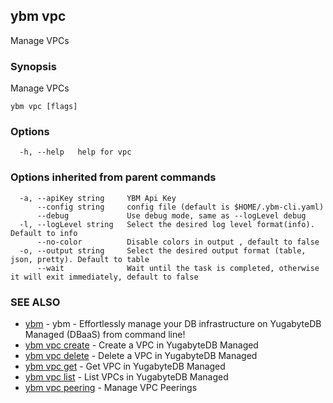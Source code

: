 ## ybm vpc

Manage VPCs

### Synopsis

Manage VPCs

```
ybm vpc [flags]
```

### Options

```
  -h, --help   help for vpc
```

### Options inherited from parent commands

```
  -a, --apiKey string     YBM Api Key
      --config string     config file (default is $HOME/.ybm-cli.yaml)
      --debug             Use debug mode, same as --logLevel debug
  -l, --logLevel string   Select the desired log level format(info). Default to info
      --no-color          Disable colors in output , default to false
  -o, --output string     Select the desired output format (table, json, pretty). Default to table
      --wait              Wait until the task is completed, otherwise it will exit immediately, default to false
```

### SEE ALSO

* [ybm](ybm.md)	 - ybm - Effortlessly manage your DB infrastructure on YugabyteDB Managed (DBaaS) from command line!
* [ybm vpc create](ybm_vpc_create.md)	 - Create a VPC in YugabyteDB Managed
* [ybm vpc delete](ybm_vpc_delete.md)	 - Delete a VPC in YugabyteDB Managed
* [ybm vpc get](ybm_vpc_get.md)	 - Get VPC in YugabyteDB Managed
* [ybm vpc list](ybm_vpc_list.md)	 - List VPCs in YugabyteDB Managed
* [ybm vpc peering](ybm_vpc_peering.md)	 - Manage VPC Peerings

